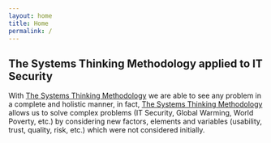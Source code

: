 ```yaml
---
layout: home
title: Home
permalink: /
---
```

## The Systems Thinking Methodology applied to IT Security

With [The Systems Thinking Methodology](https://en.wikipedia.org/wiki/Systems_thinking) we are able to see any problem in a complete and holistic manner, in fact, [The Systems Thinking Methodology](https://en.wikipedia.org/wiki/Systems_thinking) allows us to solve complex problems (IT Security, Global Warming, World Poverty, etc.) by considering new factors, elements and variables (usability, trust, quality, risk, etc.) which were not considered initially.